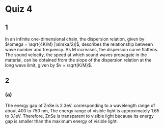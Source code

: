 # Quiz 4

## 1

In an infinite one-dimensional chain, the dispersion relation, given by $\omega = \sqrt{4K/M} |\sin(ka/2)|$, describes the relationship between wave number and frequency. As M increases, the dispersion curve flattens. The sound velocity, the speed at which sound waves propagate in the material, can be obtained from the slope of the dispersion relation at the long wave limit, given by $v = \sqrt{K/M}$.

##  2

### (a)

The energy gap of ZnSe is $2.3 \mathrm{eV}$. corresponding to a wavelength range of about $400$ to $750$ nm, The energy range of visible light is approximately $1.65$ to $3.1 \mathrm{eV}$. Therefore, ZnSe is transparent to visible light because its energy gap is smaller than the maximum energy of visible light.